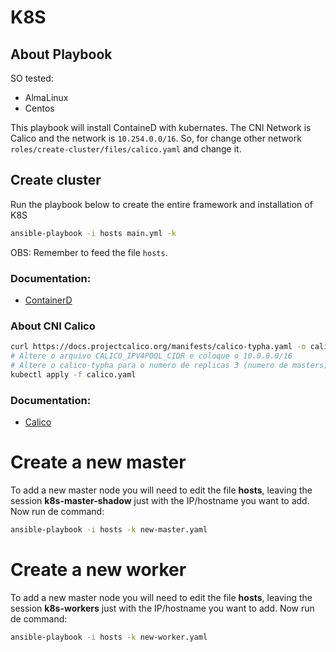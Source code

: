# K8S 

## About Playbook

SO tested:
  - AlmaLinux
  - Centos

This playbook will install ContaineD with kubernates. The CNI Network is Calico and the network is `10.254.0.0/16`.
So, for change other network `roles/create-cluster/files/calico.yaml` and change it.

## Create cluster

Run the playbook below to create the entire framework and installation of K8S
```bash
ansible-playbook -i hosts main.yml -k
```
OBS: Remember to feed the file `hosts`.

### Documentation:
  - [ContainerD](https://kubernetes.io/docs/setup/production-environment/container-runtimes/#containerd)

### About CNI Calico

```bash
curl https://docs.projectcalico.org/manifests/calico-typha.yaml -o calico.yaml
# Altere o arquivo CALICO_IPV4POOL_CIDR e coloque o 10.0.0.0/16 
# Altere o calico-typha para o numero de replicas 3 (numero de masters)
kubectl apply -f calico.yaml
```

### Documentation:
  - [Calico](https://projectcalico.docs.tigera.io/getting-started/kubernetes/self-managed-onprem/onpremises#install-calico-with-kubernetes-api-datastore-more-than-50-nodes)

# Create a new master

To add a new master node you will need to edit the file **hosts**, leaving the session **k8s-master-shadow** just with the IP/hostname you want to add.
Now run de command:
```bash
ansible-playbook -i hosts -k new-master.yaml 
```

# Create a new worker

To add a new master node you will need to edit the file **hosts**, leaving the session **k8s-workers** just with the IP/hostname you want to add.
Now run de command:
```bash
ansible-playbook -i hosts -k new-worker.yaml
```
